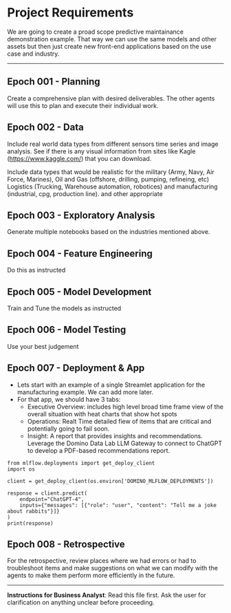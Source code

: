 # Project Requirements

We are going to create a proad scope predictive maintainance demonstration example.  That way we can use the same models and other assets but then just create new front-end applications based on the use case and industry.

---

## Epoch 001 - Planning

Create a comprehensive plan with desired deliverables.  The other agents will use this to plan and execute their individual work.

## Epoch 002 - Data

Include real world data types from different sensors time series and image analysis.  See if there is any visual information from sites like Kagle (https://www.kaggle.com/) that you can download.

Include data types that would be realistic for the military (Army, Navy, Air Force, Marines), Oil and Gas (offshore, drilling, pumping, refineing, etc) Logistics (Trucking, Warehouse automation, robotices) and manufacturing (industrial, cpg, production line). and other appropriate 


## Epoch 003 - Exploratory Analysis

Generate multiple notebooks based on the industries mentioned above.

## Epoch 004 - Feature Engineering

Do this as instructed

## Epoch 005 - Model Development

Train and Tune the models as instructed

## Epoch 006 - Model Testing

Use your best judgement

## Epoch 007 - Deployment & App

- Lets start with an example of a single Streamlet application for the manufacturing example.  We can add more later.
- For that app, we should have 3 tabs:
    - Executive Overview: includes high level broad time frame view of the overall situation with heat charts that show hot spots
    - Operations: Realt Time detailed fiew of items that are critical and potentially going to fail soon.
    - Insight:  A report that provides insights and recommendations.  Leverage the Domino Data Lab LLM Gateway to connect to ChatGPT to develop a PDF-based recommendations report.

```
from mlflow.deployments import get_deploy_client
import os

client = get_deploy_client(os.environ['DOMINO_MLFLOW_DEPLOYMENTS'])

response = client.predict(
	endpoint="ChatGPT-4",
	inputs={"messages": [{"role": "user", "content": "Tell me a joke about rabbits"}]}
)
print(response)
```

## Epoch 008 - Retrospective

For the retrospective, review places where we had errors or had to troubleshoot items and make suggestions on what we can modify with the agents to make them perform more efficiently in the future.

---

**Instructions for Business Analyst**: Read this file first. Ask the user for clarification on anything unclear before proceeding.
